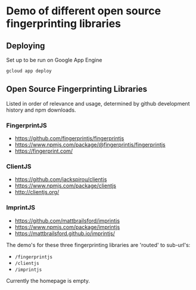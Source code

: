 # Demo of different open source fingerprinting libraries

## Deploying

Set up to be run on Google App Engine

```text
gcloud app deploy
```

## Open Source Fingerprinting Libraries

Listed in order of relevance and usage, determined by github development history and npm downloads.

### FingerprintJS

- https://github.com/fingerprintjs/fingerprintjs
- https://www.npmjs.com/package/@fingerprintjs/fingerprintjs
- https://fingerprint.com/

### ClientJS

- https://github.com/jackspirou/clientjs
- https://www.npmjs.com/package/clientjs
- http://clientjs.org/

### ImprintJS

- https://github.com/mattbrailsford/imprintjs
- https://www.npmjs.com/package/imprintjs
- https://mattbrailsford.github.io/imprintjs/

The demo's for these three fingerprinting libraries are 'routed' to sub-url's:

- `/fingerprintjs`
- `/clientjs`
- `/imprintjs`

Currently the homepage is empty.
